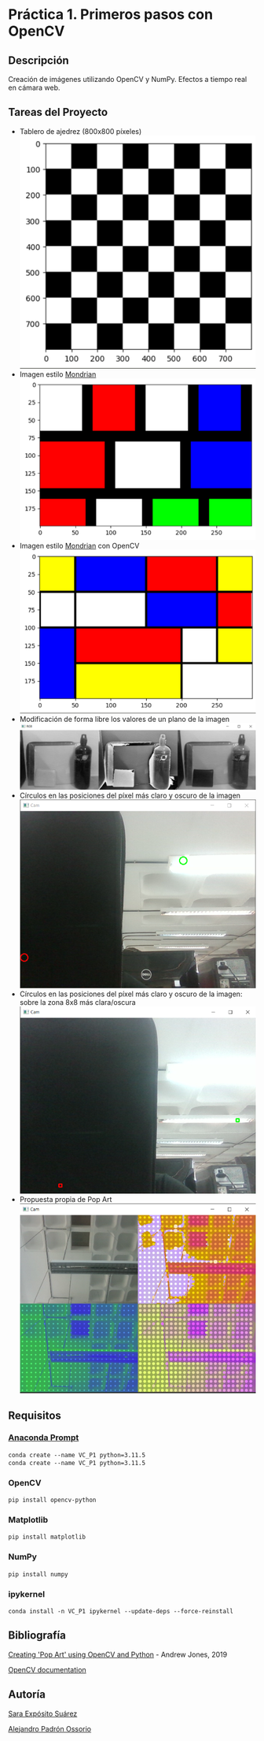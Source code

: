 # Práctica 1. Primeros pasos con OpenCV

## Descripción
Creación de imágenes utilizando OpenCV y NumPy.
Efectos a tiempo real en cámara web.

## Tareas del Proyecto
- Tablero de ajedrez (800x800 píxeles)
![Tablero ajedrez](image.png)
- Imagen estilo [Mondrian](https://www3.gobiernodecanarias.org/medusa/ecoescuela/sa/2017/04/17/descubriendo-a-mondrian/)
![alt text](image-1.png)
- Imagen estilo [Mondrian](https://www3.gobiernodecanarias.org/medusa/ecoescuela/sa/2017/04/17/descubriendo-a-mondrian/) con OpenCV
![alt text](image-2.png)
- Modificación de forma libre los valores de un plano de la imagen
![alt text](image-3.png)
- Círculos en las posiciones del píxel más claro y oscuro de la imagen
![alt text](image-4.png)
- Círculos en las posiciones del píxel más claro y oscuro de la imagen: sobre la zona 8x8 más clara/oscura
![alt text](image-5.png)
- Propuesta propia de Pop Art
![alt text](image-6.png)

## Requisitos
### [Anaconda Prompt](https://www.anaconda.com/)
```
conda create --name VC_P1 python=3.11.5
conda create --name VC_P1 python=3.11.5
```
### OpenCV
```
pip install opencv-python
```
### Matplotlib
```
pip install matplotlib
```
### NumPy
```
pip install numpy
```
### ipykernel
```
conda install -n VC_P1 ipykernel --update-deps --force-reinstall
```

## Bibliografía
[Creating 'Pop Art' using OpenCV and Python](https://www.analytics-link.com/post/2019/07/11/creating-pop-art-using-opencv-and-python) - Andrew Jones, 2019

[OpenCV documentation](https://docs.opencv.org/4.x/d2/de8/group__core__array.html)

## Autoría
[Sara Expósito Suárez](https://github.com/SaraE5)

[Alejandro Padrón Ossorio](https://github.com/apadoss)
